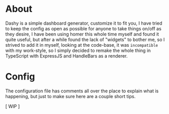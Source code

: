 # About

Dashy is a simple dashboard generator, customize it to fit you, I have tried to keep the config as open as possible for anyone to take things on/off as they desire, I have been using homer this whole time myself and found it quite useful, but after a while found the lack of "widgets" to bother me, so I strived to add it in myself, looking at the code-base, it was `incompatible` with my work-style, so I simply decided to remake the whole thing in TypeScript with ExpressJS and HandleBars as a renderer.

# Config

The configuration file has comments all over the place to explain what is happening, but just to make sure here are a couple short tips.

[ WIP ]